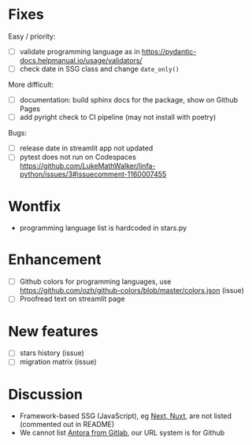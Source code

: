 Fixes
=====

Easy / priority:

- [ ] validate programming language as in https://pydantic-docs.helpmanual.io/usage/validators/
- [ ] check date in SSG class and change `date_only()`

More difficult:

- [ ] documentation: build sphinx docs for the package, show on Github Pages
- [ ] add pyright check to CI pipeline (may not install with poetry)

Bugs:

- [ ] release date in streamlit app not updated 
- [ ] pytest does not run on Codespaces https://github.com/LukeMathWalker/linfa-python/issues/3#issuecomment-1160007455

Wontfix
=======

- programming language list is hardcoded in stars.py

Enhancement
===========

- [ ] Github colors for programming languages, use https://github.com/ozh/github-colors/blob/master/colors.json (issue)
- [ ] Proofread text on streamlit page

New features
============

- [ ] stars history (issue)
- [ ] migration matrix (issue)

Discussion
==========

- Framework-based SSG (JavaScript), eg [Next, Nuxt](https://ssg-build-performance-tests.netlify.app/), are not listed (commented out in README) 
- We cannot list [Antora from Gitlab](https://gitlab.com/antora/antora), our URL system is for Github
